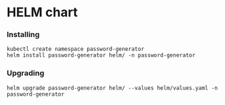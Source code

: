 # HELM chart


### Installing 
```
kubectl create namespace password-generator
helm install password-generator helm/ -n password-generator
```

### Upgrading

```
helm upgrade password-generator helm/ --values helm/values.yaml -n password-generator
```